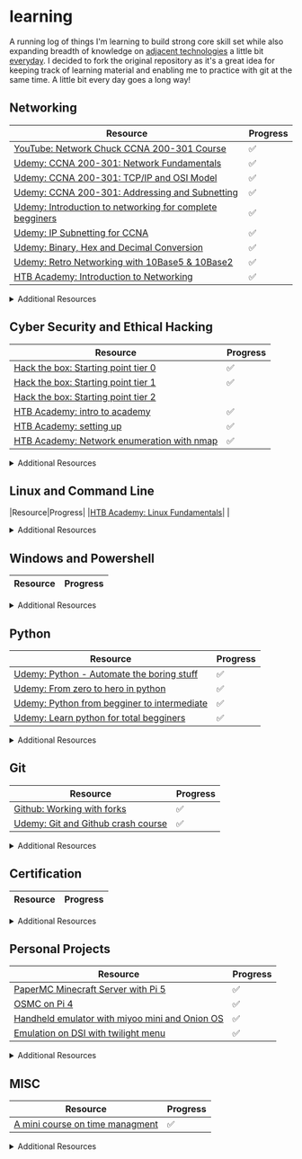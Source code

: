 # learning

A running log of things I'm learning to build strong core skill set while also expanding breadth of knowledge on [adjacent technologies](http://www.effectiveengineer.com/blog/master-adjacent-disciplines) a little bit [everyday](https://jamesclear.com/continuous-improvement). I decided to fork the original repository as it's a great idea for keeping track of learning material and enabling me to practice with git at the same time. A little bit every day goes a long way!

## Networking

|Resource|Progress|
|---|---|
|[YouTube: Network Chuck CCNA 200-301 Course](https://www.youtube.com/playlist?list=PLIhvC56v63IJVXv0GJcl9vO5Z6znCVb1P)|✅|
|[Udemy: CCNA 200-301: Network Fundamentals](https://www.udemy.com/course/free-ccna-200-301-network-fundamentals/)|✅|
|[Udemy: CCNA 200-301: TCP/IP and OSI Model](https://www.udemy.com/course/free-ccna-200-301-course-tcpip-and-osi-models-explained/)|✅|
|[Udemy: CCNA 200-301: Addressing and Subnetting](https://www.udemy.com/course/ccna-ip-addressing-and-subnetting-practical-exam-prep/)|✅|
|[Udemy: Introduction to networking for complete begginers](https://www.udemy.com/course/introduction-to-networking-for-complete-beginners/)|✅|
|[Udemy: IP Subnetting for CCNA](https://www.udemy.com/course/ip-subnetting-demystified/)|✅|
|[Udemy: Binary, Hex and Decimal Conversion](https://www.udemy.com/course/ccna-200-301-binary-hexadecimal-decimal-/)|✅|
|[Udemy: Retro Networking with 10Base5 & 10Base2](https://www.udemy.com/course/retro-networking-with-10base5-10base2/)|✅|
|[HTB Academy: Introduction to Networking](https://academy.hackthebox.com/module/details/34)|✅|

<details>
<summary>Additional Resources</summary>

|Resource|Progress|
|---|---|

</details>

## Cyber Security and Ethical Hacking

|Resource|Progress|
|---|---|
|[Hack the box: Starting point tier 0](https://app.hackthebox.com/starting-point)|✅|
|[Hack the box: Starting point tier 1](https://app.hackthebox.com/starting-point)|✅|
|[Hack the box: Starting point tier 2](https://app.hackthebox.com/starting-point)| |
|[HTB Academy: intro to academy](https://academy.hackthebox.com/module/details/15)|✅|
|[HTB Academy: setting up](https://academy.hackthebox.com/module/details/87)|✅|
|[HTB Academy: Network enumeration with nmap](https://academy.hackthebox.com/module/details/19)|✅|

<details>
<summary>Additional Resources</summary>

|Resource|Progress|
|---|---|

</details>

## Linux and Command Line

|Resource|Progress|
|[HTB Academy: Linux Fundamentals](https://academy.hackthebox.com/module/details/18)| |

<details>
<summary>Additional Resources</summary>

|Resource|Progress|
|---|---|

</details>

## Windows and Powershell

|Resource|Progress|
|---|---|

<details>
<summary>Additional Resources</summary>

|Resource|Progress|
|---|---|

</details>

## Python

|Resource|Progress|
|---|---|
|[Udemy: Python - Automate the boring stuff](https://www.udemy.com/course/automate/?couponCode=ST18MT62524)|✅|
|[Udemy: From zero to hero in python](https://www.udemy.com/course/complete-python-bootcamp/?couponCode=ST18MT62524)|✅|
|[Udemy: Python from begginer to intermediate](https://www.udemy.com/course/python-from-beginner-to-expert-starter-free/)|✅|
|[Udemy: Learn python for total begginers](https://www.udemy.com/course/python-3-for-total-beginners/)|✅|


<details>
<summary>Additional Resources</summary>

|Resource|Progress|
|---|---|

</details>

## Git

|Resource|Progress|
|---|---|
|[Github: Working with forks](https://docs.github.com/en/pull-requests/collaborating-with-pull-requests/working-with-forks)|✅|
|[Udemy: Git and Github crash course](https://www.udemy.com/course/git-and-github-crash-course-creating-a-repository-from-scratch/)|✅|

<details>
<summary>Additional Resources</summary>

|Resource|Progress|
|---|---|
|[Career Foundry: Git Commit Command](https://careerfoundry.com/en/blog/web-development/git-commit-command/)|✅|


</details>

## Certification

|Resource|Progress|
|---|---|

<details>
<summary>Additional Resources</summary>

|Resource|Progress|
|---|---|

</details>

## Personal Projects

|Resource|Progress|
|---|---|
|[PaperMC Minecraft Server with Pi 5](https://papermc.io/)|✅|
|[OSMC on Pi 4](https://osmc.tv/)|✅|
|[Handheld emulator with miyoo mini and Onion OS](https://onionui.github.io/)|✅|
|[Emulation on DSI with twilight menu](https://wiki.ds-homebrew.com/twilightmenu/installing-dsi)|✅|
<details>
<summary>Additional Resources</summary>

|Resource|Progress|
|---|---|
|[Minecraft Server Raspberry Pi](https://raspberrytips.com/minecraft-server-raspberry-pi/)|✅|
|[PaperMC Docs](https://docs.papermc.io/paper/getting-started)|✅|
</details>


## MISC

|Resource|Progress|
|---|---|
|[A mini course on time managment](https://www.udemy.com/course/manageyourtime/)|✅|

<details>
<summary>Additional Resources</summary>

|Resource|Progress|
|---|---|

</details>
